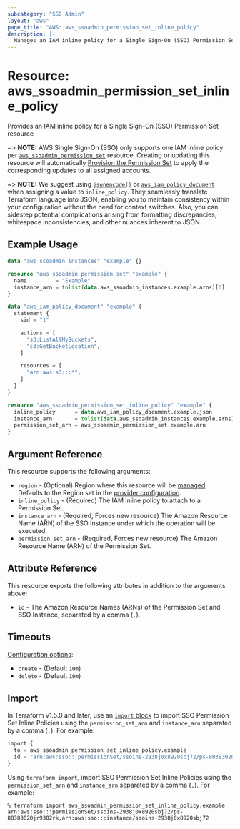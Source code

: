 ```yaml
---
subcategory: "SSO Admin"
layout: "aws"
page_title: "AWS: aws_ssoadmin_permission_set_inline_policy"
description: |-
  Manages an IAM inline policy for a Single Sign-On (SSO) Permission Set
---
```


# Resource: aws_ssoadmin_permission_set_inline_policy

Provides an IAM inline policy for a Single Sign-On (SSO) Permission Set resource

~> **NOTE:** AWS Single Sign-On (SSO) only supports one IAM inline policy per [`aws_ssoadmin_permission_set`](ssoadmin_permission_set.html) resource.
Creating or updating this resource will automatically [Provision the Permission Set](https://docs.aws.amazon.com/singlesignon/latest/APIReference/API_ProvisionPermissionSet.html) to apply the corresponding updates to all assigned accounts.

~> **NOTE:** We suggest using [`jsonencode()`](https://developer.hashicorp.com/terraform/language/functions/jsonencode) or [`aws_iam_policy_document`](/docs/providers/aws/d/iam_policy_document.html) when assigning a value to `inline_policy`. They seamlessly translate Terraform language into JSON, enabling you to maintain consistency within your configuration without the need for context switches. Also, you can sidestep potential complications arising from formatting discrepancies, whitespace inconsistencies, and other nuances inherent to JSON.

## Example Usage

```terraform
data "aws_ssoadmin_instances" "example" {}

resource "aws_ssoadmin_permission_set" "example" {
  name         = "Example"
  instance_arn = tolist(data.aws_ssoadmin_instances.example.arns)[0]
}

data "aws_iam_policy_document" "example" {
  statement {
    sid = "1"

    actions = [
      "s3:ListAllMyBuckets",
      "s3:GetBucketLocation",
    ]

    resources = [
      "arn:aws:s3:::*",
    ]
  }
}

resource "aws_ssoadmin_permission_set_inline_policy" "example" {
  inline_policy      = data.aws_iam_policy_document.example.json
  instance_arn       = tolist(data.aws_ssoadmin_instances.example.arns)[0]
  permission_set_arn = aws_ssoadmin_permission_set.example.arn
}
```

## Argument Reference

This resource supports the following arguments:

* `region` - (Optional) Region where this resource will be [managed](https://docs.aws.amazon.com/general/latest/gr/rande.html#regional-endpoints). Defaults to the Region set in the [provider configuration](https://registry.terraform.io/providers/hashicorp/aws/latest/docs#aws-configuration-reference).
* `inline_policy` - (Required) The IAM inline policy to attach to a Permission Set.
* `instance_arn` - (Required, Forces new resource) The Amazon Resource Name (ARN) of the SSO Instance under which the operation will be executed.
* `permission_set_arn` - (Required, Forces new resource) The Amazon Resource Name (ARN) of the Permission Set.

## Attribute Reference

This resource exports the following attributes in addition to the arguments above:

* `id` - The Amazon Resource Names (ARNs) of the Permission Set and SSO Instance, separated by a comma (`,`).

## Timeouts

[Configuration options](https://developer.hashicorp.com/terraform/language/resources/syntax#operation-timeouts):

- `create` - (Default `10m`)
- `delete` - (Default `10m`)

## Import

In Terraform v1.5.0 and later, use an [`import` block](https://developer.hashicorp.com/terraform/language/import) to import SSO Permission Set Inline Policies using the `permission_set_arn` and `instance_arn` separated by a comma (`,`). For example:

```terraform
import {
  to = aws_ssoadmin_permission_set_inline_policy.example
  id = "arn:aws:sso:::permissionSet/ssoins-2938j0x8920sbj72/ps-80383020jr9302rk,arn:aws:sso:::instance/ssoins-2938j0x8920sbj72"
}
```

Using `terraform import`, import SSO Permission Set Inline Policies using the `permission_set_arn` and `instance_arn` separated by a comma (`,`). For example:

```console
% terraform import aws_ssoadmin_permission_set_inline_policy.example arn:aws:sso:::permissionSet/ssoins-2938j0x8920sbj72/ps-80383020jr9302rk,arn:aws:sso:::instance/ssoins-2938j0x8920sbj72
```
